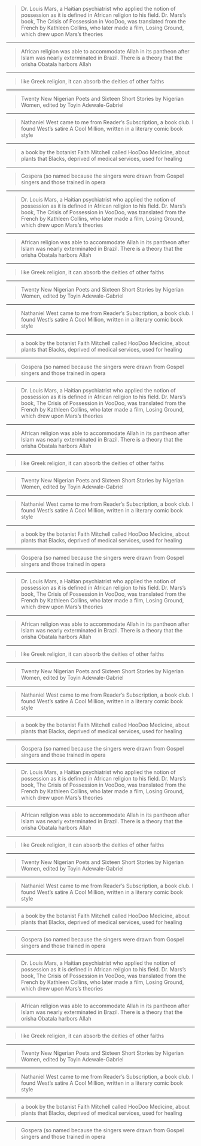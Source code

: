
> Dr. Louis Mars, a Haitian psychiatrist who applied the notion of possession as it is defined in African religion to his field. Dr. Mars’s book, The Crisis of Possession in VooDoo, was translated from the French by Kathleen Collins, who later made a film, Losing Ground, which drew upon Mars’s theories

***

> African religion was able to accommodate Allah in its pantheon after Islam was nearly exterminated in Brazil. There is a theory that the orisha Obatala harbors Allah

***

> like Greek religion, it can absorb the deities of other faiths

***

> Twenty New Nigerian Poets and Sixteen Short Stories by Nigerian Women, edited by Toyin Adewale-Gabriel

***

> Nathaniel West came to me from Reader’s Subscription, a book club. I found West’s satire A Cool Million, written in a literary comic book style

***

> a book by the botanist Faith Mitchell called HooDoo Medicine, about plants that Blacks, deprived of medical services, used for healing

***

> Gospera (so named because the singers were drawn from Gospel singers and those trained in opera

***

> Dr. Louis Mars, a Haitian psychiatrist who applied the notion of possession as it is defined in African religion to his field. Dr. Mars’s book, The Crisis of Possession in VooDoo, was translated from the French by Kathleen Collins, who later made a film, Losing Ground, which drew upon Mars’s theories

***

> African religion was able to accommodate Allah in its pantheon after Islam was nearly exterminated in Brazil. There is a theory that the orisha Obatala harbors Allah

***

> like Greek religion, it can absorb the deities of other faiths

***

> Twenty New Nigerian Poets and Sixteen Short Stories by Nigerian Women, edited by Toyin Adewale-Gabriel

***

> Nathaniel West came to me from Reader’s Subscription, a book club. I found West’s satire A Cool Million, written in a literary comic book style

***

> a book by the botanist Faith Mitchell called HooDoo Medicine, about plants that Blacks, deprived of medical services, used for healing

***

> Gospera (so named because the singers were drawn from Gospel singers and those trained in opera

***

> Dr. Louis Mars, a Haitian psychiatrist who applied the notion of possession as it is defined in African religion to his field. Dr. Mars’s book, The Crisis of Possession in VooDoo, was translated from the French by Kathleen Collins, who later made a film, Losing Ground, which drew upon Mars’s theories

***

> African religion was able to accommodate Allah in its pantheon after Islam was nearly exterminated in Brazil. There is a theory that the orisha Obatala harbors Allah

***

> like Greek religion, it can absorb the deities of other faiths

***

> Twenty New Nigerian Poets and Sixteen Short Stories by Nigerian Women, edited by Toyin Adewale-Gabriel

***

> Nathaniel West came to me from Reader’s Subscription, a book club. I found West’s satire A Cool Million, written in a literary comic book style

***

> a book by the botanist Faith Mitchell called HooDoo Medicine, about plants that Blacks, deprived of medical services, used for healing

***

> Gospera (so named because the singers were drawn from Gospel singers and those trained in opera

***

> Dr. Louis Mars, a Haitian psychiatrist who applied the notion of possession as it is defined in African religion to his field. Dr. Mars’s book, The Crisis of Possession in VooDoo, was translated from the French by Kathleen Collins, who later made a film, Losing Ground, which drew upon Mars’s theories

***

> African religion was able to accommodate Allah in its pantheon after Islam was nearly exterminated in Brazil. There is a theory that the orisha Obatala harbors Allah

***

> like Greek religion, it can absorb the deities of other faiths

***

> Twenty New Nigerian Poets and Sixteen Short Stories by Nigerian Women, edited by Toyin Adewale-Gabriel

***

> Nathaniel West came to me from Reader’s Subscription, a book club. I found West’s satire A Cool Million, written in a literary comic book style

***

> a book by the botanist Faith Mitchell called HooDoo Medicine, about plants that Blacks, deprived of medical services, used for healing

***

> Gospera (so named because the singers were drawn from Gospel singers and those trained in opera

***

> Dr. Louis Mars, a Haitian psychiatrist who applied the notion of possession as it is defined in African religion to his field. Dr. Mars’s book, The Crisis of Possession in VooDoo, was translated from the French by Kathleen Collins, who later made a film, Losing Ground, which drew upon Mars’s theories

***

> African religion was able to accommodate Allah in its pantheon after Islam was nearly exterminated in Brazil. There is a theory that the orisha Obatala harbors Allah

***

> like Greek religion, it can absorb the deities of other faiths

***

> Twenty New Nigerian Poets and Sixteen Short Stories by Nigerian Women, edited by Toyin Adewale-Gabriel

***

> Nathaniel West came to me from Reader’s Subscription, a book club. I found West’s satire A Cool Million, written in a literary comic book style

***

> a book by the botanist Faith Mitchell called HooDoo Medicine, about plants that Blacks, deprived of medical services, used for healing

***

> Gospera (so named because the singers were drawn from Gospel singers and those trained in opera

***

> Dr. Louis Mars, a Haitian psychiatrist who applied the notion of possession as it is defined in African religion to his field. Dr. Mars’s book, The Crisis of Possession in VooDoo, was translated from the French by Kathleen Collins, who later made a film, Losing Ground, which drew upon Mars’s theories

***

> African religion was able to accommodate Allah in its pantheon after Islam was nearly exterminated in Brazil. There is a theory that the orisha Obatala harbors Allah

***

> like Greek religion, it can absorb the deities of other faiths

***

> Twenty New Nigerian Poets and Sixteen Short Stories by Nigerian Women, edited by Toyin Adewale-Gabriel

***

> Nathaniel West came to me from Reader’s Subscription, a book club. I found West’s satire A Cool Million, written in a literary comic book style

***

> a book by the botanist Faith Mitchell called HooDoo Medicine, about plants that Blacks, deprived of medical services, used for healing

***

> Gospera (so named because the singers were drawn from Gospel singers and those trained in opera
